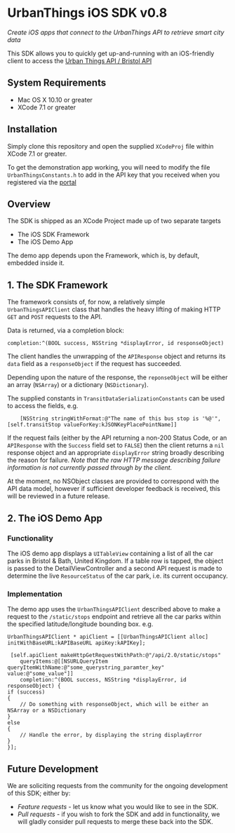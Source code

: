 # UrbanThings iOS SDK v0.8
_Create iOS apps that connect to the UrbanThings API to retrieve smart city data_

This SDK allows you to quickly get up-and-running with an iOS-friendly client to access the [Urban Things API / Bristol API](https://portal-bristol.api.urbanthings.i)

## System Requirements
- Mac OS X 10.10 or greater
- XCode 7.1 or greater

## Installation
Simply clone this repository and open the supplied `XCodeProj` file within XCode 7.1 or greater.

To get the demonstration app working, you will need to modify the file `UrbanThingsConstants.h` to add in the API key that you received when you registered via the [portal](https://bristol-portal.api.urbanthings.io)

## Overview
The SDK is shipped as an XCode Project made up of two separate targets
- The iOS SDK Framework
- The iOS Demo App

The demo app depends upon the Framework, which is, by default, embedded inside it.

## 1. The SDK Framework
The framework consists of, for now, a relatively simple `UrbanThingsAPIClient` class that handles the heavy lifting of making HTTP `GET` and `POST` requests to the API.

Data is returned, via a completion block:

    completion:^(BOOL success, NSString *displayError, id responseObject)

The client handles the unwrapping of the `APIResponse` object and returns its `data` field as a `responseObject` if the request has succeeded.

Depending upon the nature of the response, the `reponseObject` will be either an array (`NSArray`) or a dictionary (`NSDictionary`).

The supplied constants in `TransitDataSerializationConstants` can be used to access the fields, e.g.

        [NSString stringWithFormat:@"The name of this bus stop is '%@'", [self.transitStop valueForKey:kJSONKeyPlacePointName]]

If the request fails (either by the API returning a non-200 Status Code, or an `APIResponse` with the `Success` field set to `FALSE`) then the client returns a `nil` response object and an appropriate `displayError` string broadly describing the reason for failure. _Note that the raw HTTP message describing failure information is not currently passed through by the client._

At the moment, no NSObject classes are provided to correspond with the API data model, however if sufficient developer feedback is received, this will be reviewed in a future release.

## 2. The iOS Demo App

### Functionality
The iOS demo app displays a `UITableView` containing a list of all the car parks in Bristol & Bath, United Kingdom.   If a table row is tapped, the object is passed to the DetailViewController and a second API request is made to determine the live `ResourceStatus` of the car park, i.e. its current occupancy.

### Implementation
The demo app uses the `UrbanThingsAPIClient` described above to make a request to the `/static/stops` endpoint and retrieve all the car parks within the specified latitude/longitude bounding box.  e.g.

    UrbanThingsAPIClient * apiClient = [[UrbanThingsAPIClient alloc] initWithBaseURL:kAPIBaseURL apiKey:kAPIKey];
 
     [self.apiClient makeHttpGetRequestWithPath:@"/api/2.0/static/stops"
        queryItems:@[[NSURLQueryItem queryItemWithName:@"some_querystring_paramter_key" value:@"some_value"]]
        completion:^(BOOL success, NSString *displayError, id responseObject) {
    if (success)
    {
        // Do something with responseObject, which will be either an NSArray or a NSDictionary
    }
    else
    {
        // Handle the error, by displaying the string displayError
    }
    }];

## Future Development
We are soliciting requests from the community for the ongoing development of this SDK; either by:

- *Feature requests* - let us know what you would like to see in the SDK.
- *Pull requests* -  if you wish to fork the SDK and add in functionality, we will gladly consider pull requests to merge these back into the SDK.
